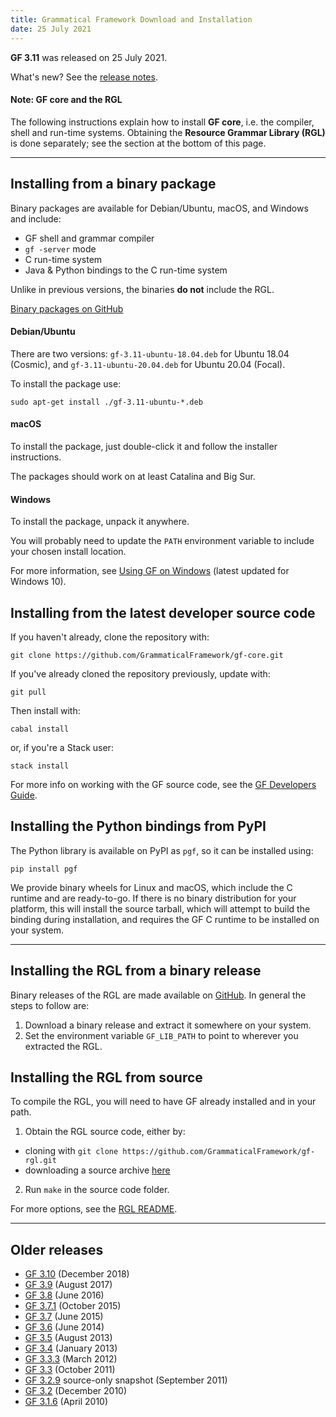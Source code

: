 ```yaml
---
title: Grammatical Framework Download and Installation
date: 25 July 2021
---
```


**GF 3.11** was released on 25 July 2021.

What's new? See the [release notes](release-3.11.html).

#### Note: GF core and the RGL

The following instructions explain how to install **GF core**, i.e. the compiler, shell and run-time systems.
Obtaining the **Resource Grammar Library (RGL)** is done separately; see the section at the bottom of this page.

---

## Installing from a binary package

Binary packages are available for Debian/Ubuntu, macOS, and Windows and include:

- GF shell and grammar compiler
- `gf -server` mode
- C run-time system
- Java & Python bindings to the C run-time system

Unlike in previous versions, the binaries **do not** include the RGL.

[Binary packages on GitHub](https://github.com/GrammaticalFramework/gf-core/releases/tag/3.11)

#### Debian/Ubuntu

There are two versions: `gf-3.11-ubuntu-18.04.deb` for Ubuntu 18.04 (Cosmic), and `gf-3.11-ubuntu-20.04.deb` for Ubuntu 20.04 (Focal).

To install the package use:

```
sudo apt-get install ./gf-3.11-ubuntu-*.deb
```

<!-- The Ubuntu `.deb` packages should work on Ubuntu 16.04, 18.04 and similar Linux distributions. -->

#### macOS

To install the package, just double-click it and follow the installer instructions.

The packages should work on at least Catalina and Big Sur.

#### Windows

To install the package, unpack it anywhere.

You will probably need to update the `PATH` environment variable to include your chosen install location.

For more information, see [Using GF on Windows](https://www.grammaticalframework.org/~inari/gf-windows.html) (latest updated for Windows 10).

<!--## Installing the latest Hackage release (macOS, Linux, and WSL2 on Windows)

[GF is on Hackage](http://hackage.haskell.org/package/gf), so under
normal circumstances the procedure is fairly simple:

1.  Install ghcup https://www.haskell.org/ghcup/
2.  `ghcup install ghc 8.10.4`
3.  `ghcup set ghc 8.10.4`
4.  `cabal update`
5.  On Linux: install some C libraries from your Linux distribution (see note below)
6.  `cabal install gf-3.11`

You can also download the source code release from [GitHub](https://github.com/GrammaticalFramework/gf-core/releases),
and follow the instructions below under **Installing from the latest developer source code**.

### Notes

**Installation location**

The above steps installs GF for a single user.
The executables are put in `$HOME/.cabal/bin` (or on macOS in `$HOME/Library/Haskell/bin`),
so you might want to add this directory to your path (in `.bash_profile` or similar):

```
PATH=$HOME/.cabal/bin:$PATH
```

**Haskeline**

GF uses [`haskeline`](http://hackage.haskell.org/package/haskeline), which
on Linux depends on some non-Haskell libraries that won't be installed
automatically by cabal, and therefore need to be installed manually.
Here is one way to do this:

- On Ubuntu: `sudo apt-get install libghc-haskeline-dev`
- On Fedora: `sudo dnf install ghc-haskeline-devel`

**GHC version**

The GF source code has been updated to compile with GHC versions 7.10 through to 8.8.
-->
## Installing from the latest developer source code

If you haven't already, clone the repository with:

```
git clone https://github.com/GrammaticalFramework/gf-core.git
```

If you've already cloned the repository previously, update with:

```
git pull
```

Then install with:

```
cabal install
```

or, if you're a Stack user:

```
stack install
```

<!--The above notes for installing from source apply also in these cases.-->
For more info on working with the GF source code, see the
[GF Developers Guide](../doc/gf-developers.html).

## Installing the Python bindings from PyPI

The Python library is available on PyPI as `pgf`, so it can be installed using:

```
pip install pgf
```

We provide binary wheels for Linux and macOS, which include the C runtime and are ready-to-go.
If there is no binary distribution for your platform, this will install the source tarball,
which will attempt to build the binding during installation,
and requires the GF C runtime to be installed on your system.

---

## Installing the RGL from a binary release

Binary releases of the RGL are made available on [GitHub](https://github.com/GrammaticalFramework/gf-rgl/releases).
In general the steps to follow are:

1. Download a binary release and extract it somewhere on your system.
2. Set the environment variable `GF_LIB_PATH` to point to wherever you extracted the RGL.

## Installing the RGL from source

To compile the RGL, you will need to have GF already installed and in your path.

1. Obtain the RGL source code, either by:
  - cloning with `git clone https://github.com/GrammaticalFramework/gf-rgl.git`
  - downloading a source archive [here](https://github.com/GrammaticalFramework/gf-rgl/archive/master.zip)
2. Run `make` in the source code folder.

For more options, see the [RGL README](https://github.com/GrammaticalFramework/gf-rgl/blob/master/README.md).

---

## Older releases

- [GF 3.10](index-3.10.html) (December 2018)
- [GF 3.9](index-3.9.html) (August 2017)
- [GF 3.8](index-3.8.html) (June 2016)
- [GF 3.7.1](index-3.7.1.html) (October 2015)
- [GF 3.7](index-3.7.html) (June 2015)
- [GF 3.6](index-3.6.html) (June 2014)
- [GF 3.5](index-3.5.html) (August 2013)
- [GF 3.4](index-3.4.html) (January 2013)
- [GF 3.3.3](index-3.3.3.html) (March 2012)
- [GF 3.3](index-3.3.html) (October 2011)
- [GF 3.2.9](index-3.2.9.html) source-only snapshot (September 2011)
- [GF 3.2](index-3.2.html) (December 2010)
- [GF 3.1.6](index-3.1.6.html) (April 2010)
